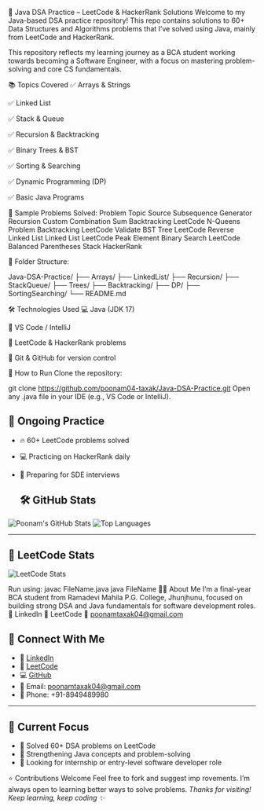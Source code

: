 📘 Java DSA Practice – LeetCode & HackerRank Solutions
Welcome to my Java-based DSA practice repository! This repo contains solutions to 60+ Data Structures and Algorithms problems that I’ve solved using Java, mainly from LeetCode and HackerRank.

This repository reflects my learning journey as a BCA student working towards becoming a Software Engineer, with a focus on mastering problem-solving and core CS fundamentals.

📚 Topics Covered
✅ Arrays & Strings

✅ Linked List

✅ Stack & Queue

✅ Recursion & Backtracking

✅ Binary Trees & BST

✅ Sorting & Searching

✅ Dynamic Programming (DP)

✅ Basic Java Programs

🧠 Sample Problems Solved:
Problem	Topic	Source
Subsequence Generator	Recursion	Custom
Combination Sum	Backtracking	LeetCode
N-Queens Problem	Backtracking	LeetCode
Validate BST	Tree	LeetCode
Reverse Linked List	Linked List	LeetCode
Peak Element	Binary Search	LeetCode
Balanced Parentheses	Stack	HackerRank

📁 Folder Structure:

Java-DSA-Practice/
├── Arrays/
├── LinkedList/
├── Recursion/
├── StackQueue/
├── Trees/
├── Backtracking/
├── DP/
├── SortingSearching/
└── README.md

🛠 Technologies Used
💻 Java (JDK 17)

🧪 VS Code / IntelliJ

📌 LeetCode & HackerRank problems

🔗 Git & GitHub for version control

🚀 How to Run
Clone the repository:

git clone https://github.com/poonam04-taxak/Java-DSA-Practice.git
Open any .java file in your IDE (e.g., VS Code or IntelliJ).

## 🚀 Ongoing Practice

- 🔥 60+ LeetCode problems solved
- 💻 Practicing on HackerRank daily
- 🌟 Preparing for SDE interviews

  ## 🛠 GitHub Stats

![Poonam's GitHub Stats](https://github-readme-stats.vercel.app/api?username=poonam04-taxak&show_icons=true&theme=tokyonight)
![Top Languages](https://github-readme-stats.vercel.app/api/top-langs/?username=poonam04-taxak&layout=compact&theme=tokyonight)

---
## 🧠 LeetCode Stats

![LeetCode Stats](https://leetcard.jacoblin.cool/poonam_taxak?theme=dark&font=baloo)

Run using:
javac FileName.java
java FileName
🙋‍♀️ About Me
I’m a final-year BCA student from Ramadevi Mahila P.G. College, Jhunjhunu, focused on building strong DSA and Java fundamentals for software development roles.
🔗 LinkedIn
🔗 LeetCode
📧 poonamtaxak04@gmail.com


## 🔗 Connect With Me

- 💼 [LinkedIn](https://www.linkedin.com/in/poonam-taxak-b69822366)
- 🧠 [LeetCode](https://leetcode.com/poonam_taxak/)
- 💻 [GitHub](https://github.com/poonam04-taxak)
- 📧 Email: poonamtaxak04@gmail.com
- 📱 Phone: +91-8949489980

---

## 🚀 Current Focus

- 📘 Solved 60+ DSA problems on LeetCode  
- 🧠 Strengthening Java concepts and problem-solving  
- 🎯 Looking for internship or entry-level software developer role  

⭐ Contributions Welcome
Feel free to fork and suggest imp rovements. I’m always open to learning better ways to solve problems.
*Thanks for visiting! Keep learning, keep coding ✨*













































